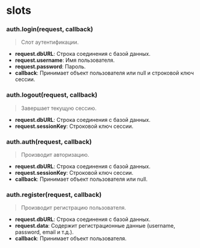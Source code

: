 slots
================================================================================

### auth.login(request, callback)
> Слот аутентификации.

* **request.dbURL**: Строка соединения с базой данных.
* **request.username**: Имя пользователя.
* **request.password**: Пароль.
* **callback**: Принимает объект пользователя или null и строковой ключ сессии.

### auth.logout(request, callback)
> Завершает текущую сессию.

* **request.dbURL**: Строка соединения с базой данных.
* **request.sessionKey**: Строковой ключ сессии.

### auth.auth(request, callback)
> Производит авторизацию.

* **request.dbURL**: Строка соединения с базой данных.
* **request.sessionKey**: Строковой ключ сессии.
* **callback**: Принимает объект пользователя или null.

### auth.register(request, callback)
> Производит регистрацию пользователя.

* **request.dbURL**: Строка соединения с базой данных.
* **request.data**: Содержит регистрационные данные (username, password, email и т.д.).
* **callback**: Принимает объект пользователя.